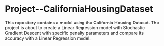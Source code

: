 # Project--CaliforniaHousingDataset
This repository contains a model using the California Housing Dataset.  The project is about to  create a Linear Regression model with Stochastic Gradient Descent with specific penalty parameters and compare its accuracy with a Linear Regression model.
